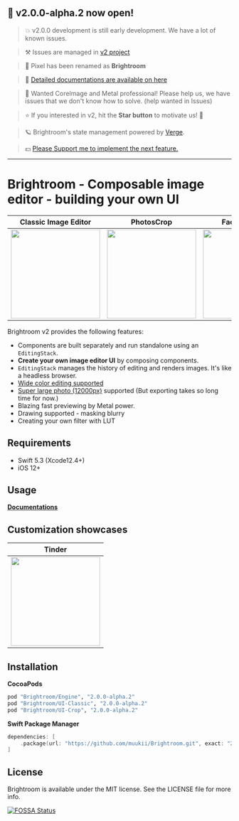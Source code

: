 ## 🎉 v2.0.0-alpha.2 now open!

> 💥 v2.0.0 development is still early development. We have a lot of known issues.

> ⚒ Issues are managed in [v2 project](https://github.com/muukii/Brightroom/projects/2)

> 📌 Pixel has been renamed as **Brightroom**

> 📖 [Detailed documentations are available on here](https://www.notion.so/muukii/Brightroom-d4c59b37610a49de8a14131d24cd6162)

> 🎈 Wanted CoreImage and Metal professional! Please help us, we have issues that we don't know how to solve. (help wanted in Issues)

> ⭐️ If you interested in v2, hit the **Star button** to motivate us! 🤠

> 🪐 Brightroom's state management powered by [Verge](https://github.com/VergeGroup/Verge).

> 💵 [Please Support me to implement the next feature.](https://github.com/sponsors/muukii)

---

# Brightroom - Composable image editor - building your own UI

| Classic Image Editor | PhotosCrop | Face detection | Masking component |
| --- | --- | --- | --- |
| <img width=200px src="https://user-images.githubusercontent.com/1888355/112865486-c9154880-90f3-11eb-89eb-bc55f924f517.gif" /> | <img width=200px src=https://user-images.githubusercontent.com/1888355/112720381-4ea4c700-8f41-11eb-8ec3-2446518ded1b.gif /> | <img width=200px src=https://user-images.githubusercontent.com/1888355/112720303-cde5cb00-8f40-11eb-941f-c134368b87c5.gif /> | <img width=200px src=https://user-images.githubusercontent.com/1888355/112927084-6487d700-914f-11eb-86a5-28f9373285e6.gif /> |

Brightroom v2 provides the following features:
- Components are built separately and run standalone using an `EditingStack`.
- **Create your own image editor UI** by composing components.
- `EditingStack` manages the history of editing and renders images. It's like a headless browser.
- [Wide color editing supported](https://instagram-engineering.com/bringing-wide-color-to-instagram-5a5481802d7d)
- [Super large photo (12000px)](https://visibleearth.nasa.gov/img/temp.png) supported (But exporting takes so long time for now.)
- Blazing fast previewing by Metal power.
- Drawing supported - masking blurry
- Creating your own filter with LUT

## Requirements

* Swift 5.3 (Xcode12.4+)
* iOS 12+

## Usage

<b><a href="https://www.notion.so/muukii/Brightroom-d4c59b37610a49de8a14131d24cd6162">Documentations</a></b>

## Customization showcases

| Tinder | 
| --- |
| <img width=200px src="https://user-images.githubusercontent.com/1888355/112861131-7cc80980-90ef-11eb-9d43-8c706abeb9d5.png" /> | 


## Installation

**CocoaPods**

```ruby
pod "Brightroom/Engine", "2.0.0-alpha.2"
pod "Brightroom/UI-Classic", "2.0.0-alpha.2"
pod "Brightroom/UI-Crop", "2.0.0-alpha.2"
```

**Swift Package Manager**

```swift
dependencies: [
    .package(url: "https://github.com/muukii/Brightroom.git", exact: "2.0.0-alpha.2")
]
```

## License

Brightroom is available under the MIT license. See the LICENSE file for more info.

[![FOSSA Status](https://app.fossa.io/api/projects/git%2Bgithub.com%2Fmuukii%2FPixel.svg?type=large)](https://app.fossa.io/projects/git%2Bgithub.com%2Fmuukii%2FPixel?ref=badge_large)
